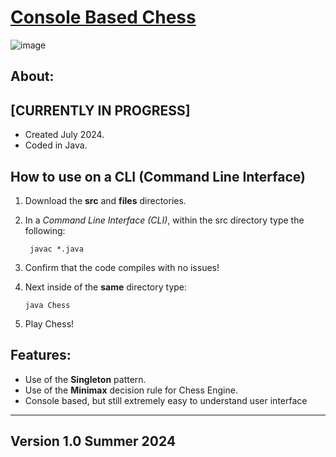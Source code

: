 <h1><u>Console Based Chess</u></h1>

![image](https://github.com/user-attachments/assets/a7aa6d27-0a3b-467f-9e6a-bf122e4cb361)


<h2>About:</h2>

<h2>[CURRENTLY IN PROGRESS]</h2>

- Created July 2024.
- Coded in Java.

<h2>How to use on a <b>CLI (Command Line Interface)</b></h2>

1. Download the <b>src</b> and <b>files</b> directories.
2. In a <i>Command Line Interface (CLI)</i>, within the src directory type the following:
   
        javac *.java 

3. Confirm that the code compiles with no issues!
4. Next inside of the <b>same</b> directory type:
   
       java Chess

5. Play Chess!


<h2>Features:</h2>

- Use of the <b>Singleton</b> pattern.
- Use of the <b>Minimax</b> decision rule for Chess Engine.
- Console based, but still extremely easy to understand user interface
<!-- - Chess Bot, with adjustable skill levels! -->




-----------------------------------------------------
<h2>Version 1.0 Summer 2024</h2>
